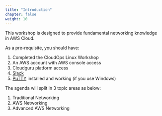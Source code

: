 ```yaml
---
title: "Introduction"
chapter: false
weight: 10
---
```



This workshop is designed to provide fundamental networking knowledge in AWS Cloud.

As a pre-requisite, you should have:

1. Completed the CloudOps Linux Workshop
2. An AWS account with AWS console access
3. Cloudguru platform access
4. [Slack](https://www.slack.com)
6. [PuTTY](https://www.chiark.greenend.org.uk/~sgtatham/putty/latest.html) installed and working (if you use Windows)


The agenda will split in 3 topic areas as below:

1. Traditional Networking
2. AWS Networking
3. Advanced AWS Networking




